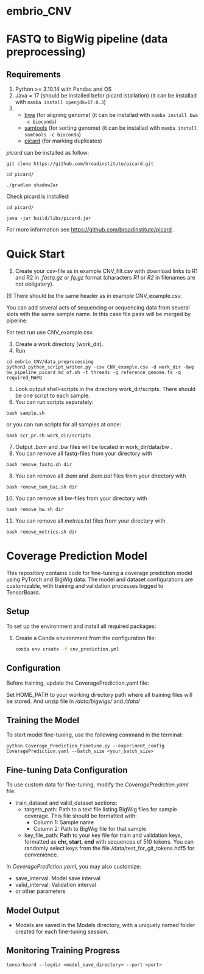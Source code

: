 # embrio_CNV

# FASTQ to BigWig pipeline (data preprocessing)

## Requirements
1) Python >= 3.10.14 with Pandas and OS
2) Java = 17   (should be installed befor picard istallation) (it can be installad with ``` mamba install openjdk=17.0.3 ```)
3) 
  	- [bwa](https://github.com/open2c/cooler) (for aligning genome) (it can be installad with ``` mamba install bwa -c bioconda ```)
    - [samtools](https://github.com/samtools/samtools) (for sorting genome) (it can be installad with ``` mamba install samtools -c bioconda ```)
  	- [picard](https://github.com/broadinstitute/picard) (for marking duplicates)

*picard* can be installed as follow:
```
git clone https://github.com/broadinstitute/picard.git
```
```
cd picard/
```
```
./gradlew shadowJar
```

Check picard is installed:
```
cd picard/
```
```
java -jar build/libs/picard.jar
```
For more information see https://github.com/broadinstitute/picard .

# Quick Start

1) Create your csv-file as in example CNV_filt.csv with download links to R1 and R2 in *.fastq.gz* or *fq.gz* format (characters *R1* or *R2* in filenames are not obligatory).

(!) There should be the same header as in example CNV_example.csv.

You can add several acts of sequencing or sequencing data from several slots with the same sample name. In this case file pairs will be merged by pipeline.

For test run use CNV_example.csv.

3) Create a work directory (work_dir).
4) Run
```
cd embrio_CNV/data_preprocessing
python3 python_script_writer.py -csv CNV_example.csv -d work_dir -bwp bw_pipeline_picard_md_of.sh -t threads -g reference_genome.fa -q required_MAPQ
```
5) Look output shell-scripts in the directory work_dir/scripts. There should be one script to each sample.
6) You can run scripts separately:
```
bash sample.sh
```
or you can run scripts for all samples at once:
```
bash scr_pr.sh work_dir/scripts
```
7) Output *.bam* and *.bw* files will be located in work_dir/data/bw .
8) You can remove all fastq-files from your directory with
```
bash remove_fastq.sh dir
```
8) You can remove all *.bam* and *.bam.bai* files from your directory with
```
bash remove_bam_bai.sh dir
```
10) You can remove all bw-files from your directory with
```
bash remove_bw.sh dir
```
11) You can remove all *metrics.txt* files from your directory with
```
bash remove_metrics.sh dir
``` 

# Coverage Prediction Model

This repository contains code for fine-tuning a coverage prediction model using PyTorch and BigWig data. The model and dataset configurations are customizable, with training and validation processes logged to TensorBoard.

## Setup

To set up the environment and install all required packages:

1. Create a Conda environment from the configuration file:
   ```bash
   conda env create -f cnv_prediction.yml
   ```
## Configuration
Before training, update the CoveragePrediction.yaml file:

Set HOME_PATH to your working directory path where all training files will be stored.
And unzip file in */data/bigwigs/* and */data/*
## Training the Model
To start model fine-tuning, use the following command in the terminal:
```
python Coverage_Prediction_Finetune.py --experiment_config CoveragePrediction.yaml --batch_size <your_batch_size>
```
## Fine-tuning Data Configuration
To use custom data for fine-tuning, modify the *CoveragePrediction.yaml* file:
* train_dataset and valid_dataset sections:
	* targets_path: Path to a text file listing BigWig files for sample coverage. This file should be formatted with:
		* Column 1: Sample name
		* Column 2: Path to BigWig file for that sample
	* key_file_path: Path to your key file for train and validation keys, formatted as **chr, start, end** with sequences of 510 tokens. You can randomly select keys from the file /data/test_for_git_tokens.hdf5 for convenience.

In *CoveragePrediction.yaml*, you may also customize:
* save_interval: Model save interval
* valid_interval: Validation interval
* or other parameters
## Model Output
* Models are saved in the Models directory, with a uniquely named folder created for each fine-tuning session.
## Monitoring Training Progress
```
tensorboard --logdir <model_save_directory> --port <port>
```
